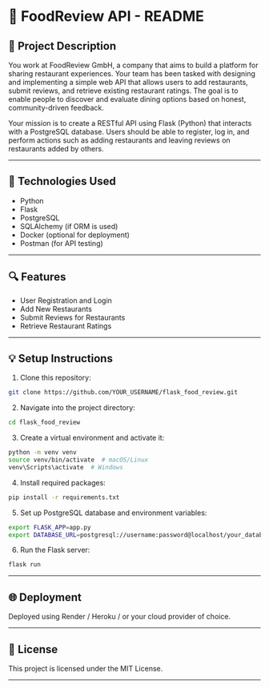 # 🌟 FoodReview API - README

## 📅 Project Description

You work at FoodReview GmbH, a company that aims to build a platform for sharing restaurant experiences. Your team has been tasked with designing and implementing a simple web API that allows users to add restaurants, submit reviews, and retrieve existing restaurant ratings. The goal is to enable people to discover and evaluate dining options based on honest, community-driven feedback.

Your mission is to create a RESTful API using Flask (Python) that interacts with a PostgreSQL database. Users should be able to register, log in, and perform actions such as adding restaurants and leaving reviews on restaurants added by others.

---

## 🚀 Technologies Used

* Python
* Flask
* PostgreSQL
* SQLAlchemy (if ORM is used)
* Docker (optional for deployment)
* Postman (for API testing)

---

## 🔍 Features

* User Registration and Login
* Add New Restaurants
* Submit Reviews for Restaurants
* Retrieve Restaurant Ratings

---

## 💡 Setup Instructions

1. Clone this repository:

```bash
git clone https://github.com/YOUR_USERNAME/flask_food_review.git
```

2. Navigate into the project directory:

```bash
cd flask_food_review
```

3. Create a virtual environment and activate it:

```bash
python -m venv venv
source venv/bin/activate  # macOS/Linux
venv\Scripts\activate  # Windows
```

4. Install required packages:

```bash
pip install -r requirements.txt
```

5. Set up PostgreSQL database and environment variables:

```bash
export FLASK_APP=app.py
export DATABASE_URL=postgresql://username:password@localhost/your_database_name
```

6. Run the Flask server:

```bash
flask run
```

---

## 🌐 Deployment

Deployed using Render / Heroku / or your cloud provider of choice.

---

## 🎉 License

This project is licensed under the MIT License.

---
